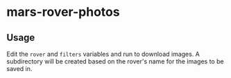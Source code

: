 # mars-rover-photos

## Usage

Edit the `rover` and `filters` variables and run to download images. A subdirectory will be created based on the rover's name for the images to be saved in.

